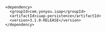 	<dependency>
	  <groupId>com.yonyou.iuap</groupId>
	  <artifactId>iuap-persistence</artifactId>
	  <version>3.1.0-RELEASE</version>
	</dependency>
